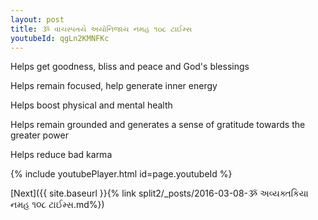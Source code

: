 ```yaml
---
layout: post
title: ૐ વાચસ્પતયે અયોનિજાય નમહ ૧૦૮ ટાઈમ્સ
youtubeId: qgLn2KMNFKc
---
```

 
 
Helps get goodness, bliss and peace and God's blessings
 
Helps remain focused, help generate inner energy 
 
Helps boost physical and mental health 
 
Helps remain grounded and generates a sense of gratitude towards the greater power 
 
Helps reduce bad karma
 
 
 
 


{% include youtubePlayer.html id=page.youtubeId %}
 
[Next]({{ site.baseurl }}{% link  split2/_posts/2016-03-08-ૐ અવ્યક્તકિયા નમહ ૧૦૮ ટાઈમ્સ.md%})
 
